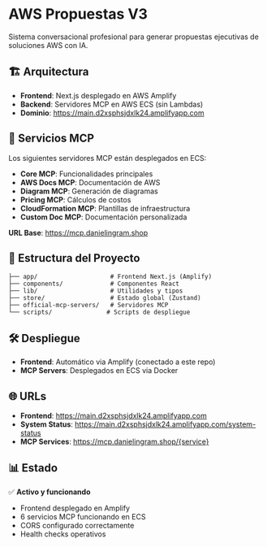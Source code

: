# AWS Propuestas V3

Sistema conversacional profesional para generar propuestas ejecutivas de soluciones AWS con IA.

## 🏗️ Arquitectura

- **Frontend**: Next.js desplegado en AWS Amplify
- **Backend**: Servidores MCP en AWS ECS (sin Lambdas)
- **Dominio**: https://main.d2xsphsjdxlk24.amplifyapp.com

## 🚀 Servicios MCP

Los siguientes servidores MCP están desplegados en ECS:

- **Core MCP**: Funcionalidades principales
- **AWS Docs MCP**: Documentación de AWS  
- **Diagram MCP**: Generación de diagramas
- **Pricing MCP**: Cálculos de costos
- **CloudFormation MCP**: Plantillas de infraestructura
- **Custom Doc MCP**: Documentación personalizada

**URL Base**: https://mcp.danielingram.shop

## 📁 Estructura del Proyecto

```
├── app/                    # Frontend Next.js (Amplify)
├── components/             # Componentes React
├── lib/                    # Utilidades y tipos
├── store/                  # Estado global (Zustand)
├── official-mcp-servers/   # Servidores MCP
└── scripts/               # Scripts de despliegue
```

## 🛠️ Despliegue

- **Frontend**: Automático via Amplify (conectado a este repo)
- **MCP Servers**: Desplegados en ECS via Docker

## 🌐 URLs

- **Frontend**: https://main.d2xsphsjdxlk24.amplifyapp.com
- **System Status**: https://main.d2xsphsjdxlk24.amplifyapp.com/system-status
- **MCP Services**: https://mcp.danielingram.shop/{service}

## 📊 Estado

✅ **Activo y funcionando**
- Frontend desplegado en Amplify
- 6 servicios MCP funcionando en ECS
- CORS configurado correctamente
- Health checks operativos
